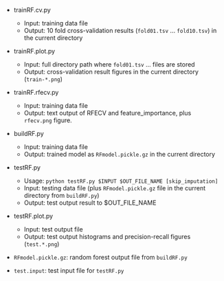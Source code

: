 - trainRF.cv.py
  + Input: training data file
  + Output: 10 fold cross-validation results (`fold01.tsv` ... `fold10.tsv`) in the current directory

- trainRF.plot.py
  + Input: full directory path where `fold01.tsv` ... files are stored
  + Output: cross-validation result figures in the current directory (`train-*.png`)

- trainRF.rfecv.py
  + Input: training data file
  + Output: text output of RFECV and feature_importance, plus `rfecv.png` figure.

- buildRF.py
  + Input: training data file
  + Output: trained model as `RFmodel.pickle.gz` in the current directory

- testRF.py
  + Usage: `python testRF.py $INPUT $OUT_FILE_NAME [skip_imputation]`
  + Input: testing data file (plus `RFmodel.pickle.gz` file in the current directory from `buildRF.py`)
  + Output: test output result to $OUT_FILE_NAME

- testRF.plot.py
  + Input: test output file
  + Output: test output histograms and precision-recall figures (`test.*.png`)


- `RFmodel.pickle.gz`: random forest output file from `buildRF.py`

- `test.input`: test input file for `testRF.py`
